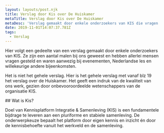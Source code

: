 ```yaml
---
layout: layouts/post.njk
title: Verslag door Kis over De Huiskamer
metaTitle: Verslag door Kis over De Huiskamer
metaDesc: 'Verslag gemaakt door enkele onderzoekers van KIS die vragen hebben gesteld. '
date: 2019-11-01T14:07:37.781Z
tags:
  - Verslag
---
```

Hier volgt een gedeelte van een verslag gemaakt door enkele onderzoekers van KIS. Ze zijn een aantal malen bij ons geweest en hebben allerlei mensen vragen gesteld en waren aanwezig bij evenementen, Nederlandse les en willekeurige andere bijeenkomsten.

Het is niet het gehele verslag. Hier is het gehele verslag met vanaf blz 19 het verslag over de Huiskamer. Het geeft een indruk van de kwaliteit van ons werk, gezien door onbevooroordeelde wetenschappers van de organisatie KIS.

\## Wat is Kis?

Doel van Kennisplatform Integratie & Samenleving (KIS) is een fundamentele bijdrage te leveren aan een pluriforme en stabiele samenleving. De onderwerpkeuze bepaalt het platform door eigen kennis en inzicht én door de kennisbehoefte vanuit het werkveld en de samenleving.
